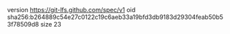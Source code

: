 version https://git-lfs.github.com/spec/v1
oid sha256:b264889c54e27c0122c19c6aeb33a19bfd3db9183d29304feab50b53f78509d8
size 23
